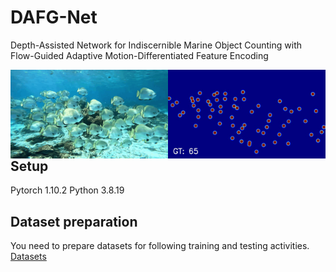 # DAFG-Net
Depth-Assisted Network for Indiscernible Marine Object Counting with Flow-Guided Adaptive Motion-Differentiated Feature Encoding

<div>
  <img src="./assets/images.gif" width="50%" alt="teaser" style="float: left;" />
  <img src="./assets/gt.gif" width="50%" alt="teaser" style="float: right;" />
</div>



## Setup
Pytorch 1.10.2
Python 3.8.19

## Dataset preparation 
You need to prepare datasets for following training and testing activities. [Datasets](https://drive.google.com/file/d/1WxS9cO6cAX-mbXNYFKSZvMZiT54deSpc/view?usp=sharing)

